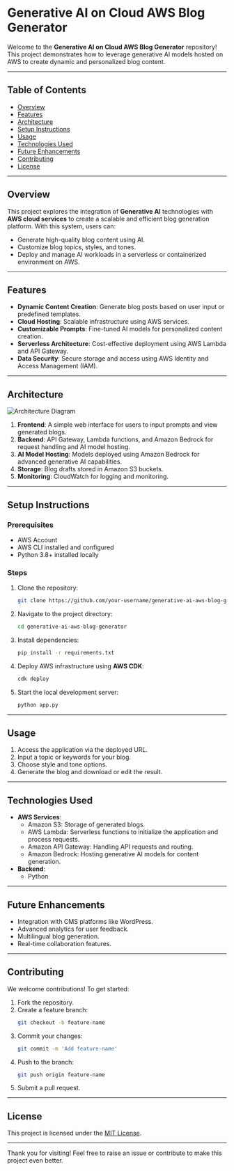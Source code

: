 # Generative AI on Cloud AWS Blog Generator

Welcome to the **Generative AI on Cloud AWS Blog Generator** repository! This project demonstrates how to leverage generative AI models hosted on AWS to create dynamic and personalized blog content. 

---

## Table of Contents

- [Overview](#overview)
- [Features](#features)
- [Architecture](#architecture)
- [Setup Instructions](#setup-instructions)
- [Usage](#usage)
- [Technologies Used](#technologies-used)
- [Future Enhancements](#future-enhancements)
- [Contributing](#contributing)
- [License](#license)

---

## Overview

This project explores the integration of **Generative AI** technologies with **AWS cloud services** to create a scalable and efficient blog generation platform. With this system, users can:

- Generate high-quality blog content using AI.
- Customize blog topics, styles, and tones.
- Deploy and manage AI workloads in a serverless or containerized environment on AWS.

---

## Features

- **Dynamic Content Creation**: Generate blog posts based on user input or predefined templates.
- **Cloud Hosting**: Scalable infrastructure using AWS services.
- **Customizable Prompts**: Fine-tuned AI models for personalized content creation.
- **Serverless Architecture**: Cost-effective deployment using AWS Lambda and API Gateway.
- **Data Security**: Secure storage and access using AWS Identity and Access Management (IAM).

---

## Architecture

![Architecture Diagram](path/to/architecture-diagram.png)

1. **Frontend**: A simple web interface for users to input prompts and view generated blogs.
2. **Backend**: API Gateway, Lambda functions, and Amazon Bedrock for request handling and AI model hosting.
3. **AI Model Hosting**: Models deployed using Amazon Bedrock for advanced generative AI capabilities.
4. **Storage**: Blog drafts stored in Amazon S3 buckets.
5. **Monitoring**: CloudWatch for logging and monitoring.

---

## Setup Instructions

### Prerequisites

- AWS Account
- AWS CLI installed and configured
- Python 3.8+ installed locally

### Steps

1. Clone the repository:
   ```bash
   git clone https://github.com/your-username/generative-ai-aws-blog-generator.git
   ```
2. Navigate to the project directory:
   ```bash
   cd generative-ai-aws-blog-generator
   ```
3. Install dependencies:
   ```bash
   pip install -r requirements.txt
   ```
4. Deploy AWS infrastructure using **AWS CDK**:
   ```bash
   cdk deploy
   ```
5. Start the local development server:
   ```bash
   python app.py
   ```

---

## Usage

1. Access the application via the deployed URL.
2. Input a topic or keywords for your blog.
3. Choose style and tone options.
4. Generate the blog and download or edit the result.

---

## Technologies Used

- **AWS Services**:
  - Amazon S3: Storage of generated blogs.
  - AWS Lambda: Serverless functions to initialize the application and process requests.
  - Amazon API Gateway: Handling API requests and routing.
  - Amazon Bedrock: Hosting generative AI models for content generation.
- **Backend**:
  - Python

---

## Future Enhancements

- Integration with CMS platforms like WordPress.
- Advanced analytics for user feedback.
- Multilingual blog generation.
- Real-time collaboration features.

---

## Contributing

We welcome contributions! To get started:

1. Fork the repository.
2. Create a feature branch:
   ```bash
   git checkout -b feature-name
   ```
3. Commit your changes:
   ```bash
   git commit -m 'Add feature-name'
   ```
4. Push to the branch:
   ```bash
   git push origin feature-name
   ```
5. Submit a pull request.

---

## License

This project is licensed under the [MIT License](LICENSE).

---

Thank you for visiting! Feel free to raise an issue or contribute to make this project even better.
